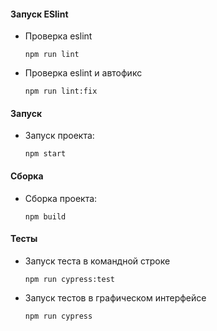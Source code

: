 #### Запуск ESlint

- Проверка eslint

  `npm run lint`

- Проверка eslint и автофикс

  `npm run lint:fix`

#### Запуск

- Запуск проекта:

  `npm start`

#### Сборка

- Сборка проекта:

  `npm build`

#### Тесты

- Запуск теста в командной строке

  `npm run cypress:test`

- Запуск тестов в графическом интерфейсе

  `npm run cypress`
